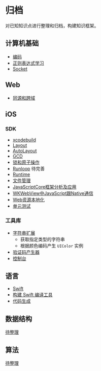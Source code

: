 # 归档
对已知知识点进行整理和归档，构建知识框架。

## 计算机基础

- [编码](Basics/Encoding.md)
- [正则表达式学习](https://www.jb51.net/tools/zhengze.html)
- [Socket](Basics/Socket.md)
## Web

- [同源和跨域](Web/Origin.md)

## iOS

### SDK
- [xcodebuild](IOS/Xcodebuild.md)
- [Layout](IOS/Layout.md)
- [AutoLayout](IOS/AutoLayout.md)
- [GCD](IOS/GCD.md)
- [锁和原子操作](IOS/Lock.md)
- [Runloop](IOS/Runloop.md) 待完善
- [Runtime](IOS/Runtime.md)
- [文件管理](IOS/FileManager.md)
- [JavaScriptCore框架分析及应用](IOS/JSCore.md)
- [WKWebView中JavaScript跟Native通信](IOS/JSInteraction.md)
- [Web资源本地化](IOS/WebLocalized.md)
- [单元测试](IOS/UnitTesting.md)

### 工具库

- [字符串扩展](Tools/StringExtension.swift)
	- 获取指定类型的字符串
	- 根据颜色编码产生 `UIColor` 实例
- [验证码产生器](Tools/CaptchaView.swift)
- [控制台](Tools/Console.swift)

## 语言

- [Swift](Language/Swift.md)
- [构建 Swift 编译工具](https://www.polidea.com/blog/how-to-build-swift-compiler-based-tool-the-step-by-step-guide/)
- [代码生成](Language/CodeGenerate.md)


## 数据结构

[待整理](DataStruct/README.md)

## 算法

[待整理](Algorithm/README.md)
